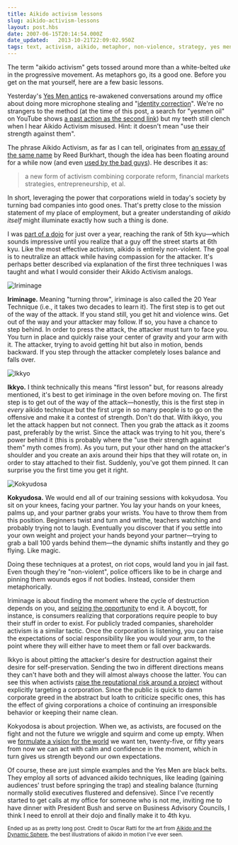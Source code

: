 ```yaml
---
title: Aikido activism lessons
slug: aikido-activism-lessons
layout: post.hbs
date: 2007-06-15T20:14:54.000Z
date_updated:   2013-10-21T22:09:02.950Z
tags: text, activism, aikido, metaphor, non-violence, strategy, yes men
---
```


The term "aikido activism" gets tossed around more than a white-belted <em>uke</em> in the progressive movement. As metaphors go, its a good one. Before you get on the mat yourself, here are a few basic lessons.<!--more-->

Yesterday's <a href="http://www.vivoleum.com/event/" title="Exxon Mobil | Vivoleum">Yes Men antics</a> re-awakened conversations around my office about doing more microphone stealing and "<a href="http://www.theyesmen.org/" title="TheYesMen.org">identity correction</a>". We're no strangers to the method (at the time of this post, a search for "yesmen oil" on YouTube shows <a href="http://youtube.com/watch?v=s4bwptKniHU" title="GM Prank at LA Auto Show">a past action as the second link</a>) but my teeth still clench when I hear Aikido Activism misused. Hint: it doesn't mean "use their strength against them".

The phrase Aikido Activism, as far as I can tell, originates from <a href="http://www.well.com/~rb/" title="Mr. Burkhart's on the Well">an essay of the same name</a> by Reed Burkhart, though the idea has been floating around for a while now (and even <a href="http://www.amazon.com/Junk-Science-Judo-Self-Defense-against/dp/1930865120" title="Junk Science Judo on Amazon">used by the bad guys</a>). He describes it as:

<blockquote>a new form of activism combining corporate reform, financial markets strategies, entrepreneurship, et al.</blockquote>

In short, leveraging the power that corporations wield in today's society by turning bad companies into good ones. That's pretty close to the mission statement of my place of employment, but a greater understanding of <em>aikido itself</em> might illuminate exactly how such a thing is done.

I was <a href="http://www.heartaikido.com/" title="Heart of San Francisco Aikido">part of a dojo</a> for just over a year, reaching the rank of 5th kyu&mdash;which sounds impressive until you realize that a guy off the street starts at 6th kyu. Like the most effective activism, aikido is entirely non-violent. The goal is to neutralize an attack while having compassion for the attacker. It's perhaps better described via explanation of the first three techniques I was taught and what I would consider their Aikido Activism analogs.

<img class="right" src="https://assets.stanifesto.com/images/2007/06/iriminage.jpg" alt="Iriminage" />

<strong>Iriminage.</strong> Meaning "turning throw", iriminage is also called the 20 Year Technique (i.e., it takes two decades to learn it). The first step is to get out of the way of the attack. If you stand still, you get hit and violence wins. Get out of the way and your attacker may follow. If so, you have a chance to step behind. In order to press the attack, the attacker must turn to face you. You turn in place and quickly raise your center of gravity and your arm with it. The attacker, trying to avoid getting hit but also in motion, bends backward. If you step through the attacker completely loses balance and falls over.

<img class="left" src="https://assets.stanifesto.com/images/2007/06/ikkyo.jpg" alt="Ikkyo" />

<strong>Ikkyo.</strong> I think technically this means "first lesson" but, for reasons already mentioned, it's best to get iriminage in the oven before moving on. The first step is to get out of the way of the attack&mdash;honestly, this is the first step in <em>every</em> aikido technique but the first urge in so many people is to go on the offensive and make it a contest of strength. Don't do that. With ikkyo, you let the attack happen but not connect. Then you grab the attack as it zooms past, preferably by the wrist. Since the attack was trying to hit you, there's power behind it (this is probably where the "use their strength against them" myth comes from). As you turn, put your other hand on the attacker's shoulder and you create an axis around their hips that they will rotate on, in order to stay attached to their fist. Suddenly, you've got them pinned. It can surprise you the first time you get it right.

<img class="right" src="https://assets.stanifesto.com/images/2007/06/kokydosa.jpg" alt="Kokyudosa" />

<strong>Kokyudosa.</strong> We would end all of our training sessions with kokyudosa. You sit on your knees, facing your partner. You lay your hands on your knees, palms up, and your partner grabs your wrists. You have to throw them from this position. Beginners twist and turn and writhe, teachers watching and probably trying not to laugh. Eventually you discover that if you settle into your own weight and project your hands beyond your partner&mdash;trying to grab a ball 100 yards behind them&mdash;the dynamic shifts instantly and they go flying. Like magic.

Doing these techniques at a protest, on riot cops, would land you in jail fast. Even though they're "non-violent", police officers like to be in charge and pinning them wounds egos if not bodies. Instead, consider them metaphorically.

Iriminage is about finding the moment where the cycle of destruction depends on you, and <a href="http://www.ciw-online.org/agreementanalysis.html" title="Coalition of Immokalee Workers">seizing the opportunity</a> to end it. A boycott, for instance, is consumers realizing that corporations require people to buy their stuff in order to exist. For publicly traded companies, shareholder activism is a similar tactic. Once the corporation is listening, you can raise the expectations of social responsibility like you would your arm, to the point where they will either have to meet them or fall over backwards.

Ikkyo is about pitting the attacker's desire for destruction against their desire for self-preservation. Sending the two in different directions means they can't have both and they will almost always choose the latter. You can see this when activists <a href="http://ran.org/new/dirty_money/home/no_new_coal/" title="RAN.org : Dirty Money">raise the reputational risk around a project</a> without explicitly targeting a corporation. Since the public is quick to damn corporate greed in the abstract but loath to criticize specific ones, this has the effect of giving corporations a choice of continuing an irresponsible behavior or keeping their name clean.

Kokyodosa is about projection. When we, as activists, are focused on the fight and not the future we wriggle and squirm and come up empty. When we <a href="http://ellabakercenter.org/page.php?pageid=28" title="Reclaim the Future at EllaBakerCenter.org">formulate a vision for the world</a> we want ten, twenty-five, or fifty years from now we can act with calm and confidence in the moment, which in turn gives us strength beyond our own expectations.

Of course, these are just simple examples and the Yes Men are black belts. They employ all sorts of advanced aikido techniques, like leading (gaining audiences' trust before springing the trap) and stealing balance (turning normally stolid executives flustered and defensive). Since I've recently started to get calls at my office for someone who is not me, inviting me to have dinner with President Bush and serve on Business Advisory Councils, I think I need to enroll at their dojo and finally make it to 4th kyu.

<small>Ended up as as pretty long post. Credit to Oscar Ratti for the art from <a href="http://www.amazon.com/Aikido-Dynamic-Sphere-Illustrated-Introduction/dp/0804800049/" title="Buy it on Amazon">Aikido and the Dynamic Sphere</a>, the best illustrations of aikido in motion I've ever seen.</small>
